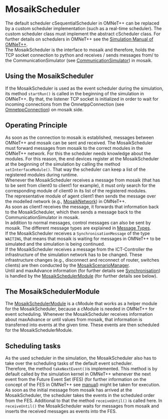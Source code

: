 # MosaikScheduler
The default scheduler cSequentialScheduler in OMNeT++ can be replaced by a custom scheduler implementation (such as a 
real-time scheduler). The custom scheduler class must implement the abstract cScheduler class. For further details on 
schedulers in OMNeT++ see the [Simulation Manual of OMNeT++](https://doc.omnetpp.org/omnetpp/manual/).  
The MosaikScheduler is the interface to mosaik and therefore, holds the TCP socket connection to python and receives / 
sends messages from/ to the CommunicationSimulator (see [CommunicationSimulator](CommunicationSimulator.md)) in mosaik.

## Using the MosaikScheduler
If the MosaikScheduler is used as the event scheduler during the simulation, its method ``startRun()`` is called in the
beginning of the simulation in OMNeT++. By that, the listener TCP socket is initialized in order to wait for incoming 
connections from the OmnetppConnection (see [OmnetppConnection](../../cosima_core/simulators/omnetpp_connection.py)) on mosaik side.

## Operating Principle
As soon as the connection to mosaik is established, messages between OMNeT++ and mosaik can be sent and received. 
The MosaikScheduler must forward messages from mosaik to the correct modules in the OMNeT++ network. 
For this the scheduler needs knowledge about the modules. For this reason, the end devices register at the 
MosaikScheduler at the beginning of the simulation by calling the method `setInterfaceModule()`. That way the scheduler
can keep a list of the registered modules during runtime. \
Whenever the MosaikScheduler receives a message from mosaik (that has to be sent from client0 to client1 for example), 
it must only search for the corresponding module of client0 in its list of the registered modules. \
The representative module of agent client1 then sends the message over the modelled network 
(e.g., [MosaikNetwork](../../cosima_omnetpp_project/networks/MosaikNetwork.ned)) in OMNeT++. \
As soon as client1 receives the message, it forwards that information back to the MosaikScheduler, which then sends 
a message back to the CommunicationSimulator in mosaik. \
In addition to normal messages, control messages can also be sent by mosaik. The different message types are explained 
in [Message Types](MessageTypes.md). \
If the MosaikScheduler receives a `SynchronisationMessage` of the type `WAITING`, 
that means that mosaik is waiting for messages in OMNeT++ to be 
simulated and the simulation is being continued. \
If the MosaikScheduler receives a message from the ICT-Controller the infrastructure of the simulation network has 
to be changed. These infrastructure changes (e.g., disconnect and reconnect of router, switches clients) are then 
conducted by the [MosaikScenarioManager](../../cosima_omnetpp_project/modules/MosaikScenarioManager.h). \
Until and maxAdvance information (for further details see [Synchronisation](Synchronization.md)) is handled by the 
[MosaikSchedulerModule](../../cosima_omnetpp_project/modules/MosaikSchedulerModule.h) (for further details see below). 

## The MosaikSchedulerModule
The [MosaikSchedulerModule](../../cosima_omnetpp_project/modules/MosaikSchedulerModule.h) is a cModule that works as a helper module for the MosaikScheduler, because a cModule is needed in OMNeT++ for event scheduling.
Whenever the MosaikScheduler receives information about maxAdvance or until values from mosaik, that information is 
transferred into events at the given time. These events are then scheduled for the MosaikSchedulerModule. 

## Scheduling tasks
As the used scheduler in the simulation, the MosaikScheduler also has to take over the scheduling tasks of the default 
event scheduler. \
Therefore, the method `takeNextEvent()`is implemented. This method is by default called by the simulation kernel in 
OMNeT++ whenever the next event from the Future Event Set (FES) (for further information on the concept of the FES in OMNeT++ see [manual](https://doc.omnetpp.org/omnetpp/manual/#sec:simple-modules:event-loop)) might be taken for execution. As soon as the initial 
message from mosaik has arrived at the MosaikScheduler, the scheduler takes the events in the scheduled order from the FES. Additional to that the method 
`receiveUntil()` is called here. In `receiveUntil()` the MosaikScheduler waits for messages from mosaik and inserts the received messages as events into the FES. 

 
